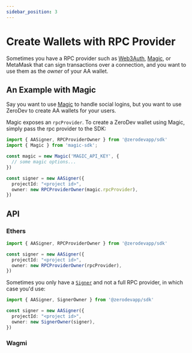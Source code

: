 ```yaml
---
sidebar_position: 3
---
```


# Create Wallets with RPC Provider

Sometimes you have a RPC provider such as [Web3Auth](https://web3auth.io/), [Magic](https://magic.link/), or MetaMask that can sign transactions over a connection, and you want to use them as the *owner* of your AA wallet.

## An Example with Magic

Say you want to use [Magic](https://magic.link/) to handle social logins, but you want to use ZeroDev to create AA wallets for your users.

Magic exposes an `rpcProvider`.  To create a ZeroDev wallet using Magic, simply pass the rpc provider to the SDK:

```typescript
import { AASigner, RPCProviderOwner } from '@zerodevapp/sdk'
import { Magic } from 'magic-sdk';

const magic = new Magic('MAGIC_API_KEY', {
  // some magic options...
})

const signer = new AASigner({
  projectId: "<project id>",
  owner: new RPCProviderOwner(magic.rpcProvider),
})
```

## API

### Ethers

```typescript
import { AASigner, RPCProviderOwner } from '@zerodevapp/sdk'

const signer = new AASigner({
  projectId: "<project id>",
  owner: new RPCProviderOwner(rpcProvider),
})
```

Sometimes you only have a [`Signer`](https://docs.ethers.org/v5/api/signer/) and not a full RPC provider, in which case you'd use:

```typescript
import { AASigner, SignerOwner } from '@zerodevapp/sdk'

const signer = new AASigner({
  projectId: "<project id>",
  owner: new SignerOwner(signer),
})
```

### Wagmi